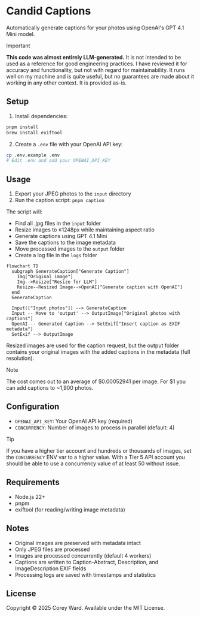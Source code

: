 # Candid Captions

Automatically generate captions for your photos using OpenAI's GPT 4.1 Mini
model.

> [!IMPORTANT]
>
> **This code was almost entirely LLM-generated.** It is not intended to be used
> as a reference for good engineering practices. I have reviewed it for accuracy
> and functionality, but not with regard for maintainability. It runs well on my
> machine and is quite useful, but no guarantees are made about it working in
> any other context. It is provided as-is.

## Setup

1. Install dependencies:

```bash
pnpm install
brew install exiftool
```

2. Create a `.env` file with your OpenAI API key:

```bash
cp .env.example .env
# Edit .env and add your OPENAI_API_KEY
```

## Usage

1. Export your JPEG photos to the `input` directory
2. Run the caption script: `pnpm caption`

The script will:

- Find all .jpg files in the `input` folder
- Resize images to ≤1248px while maintaining aspect ratio
- Generate captions using GPT 4.1 Mini
- Save the captions to the image metadata
- Move processed images to the `output` folder
- Create a log file in the `logs` folder

```mermaid
flowchart TD
  subgraph GenerateCaption["Generate Caption"]
    Img["Original image"]
    Img-->Resize["Resize for LLM"]
    Resize--Resized Image-->OpenAI["Generate caption with OpenAI"]
  end
  GenerateCaption

  Input(["Input photos"]) --> GenerateCaption
  Input -- Move to 'output' --> OutputImage["Original photos with captions"]
  OpenAI -- Generated Caption --> SetExif["Insert caption as EXIF metadata"]
  SetExif --> OutputImage
```

Resized images are used for the caption request, but the output folder contains
your original images with the added captions in the metadata (full resolution).

> [!NOTE]
>
> The cost comes out to an average of $0.00052941 per image. For $1 you can add
> captions to ~1,900 photos.

## Configuration

- `OPENAI_API_KEY`: Your OpenAI API key (required)
- `CONCURRENCY`: Number of images to process in parallel (default: 4)

> [!TIP]
>
> If you have a higher tier account and hundreds or thousands of images, set the
> `CONCURRENCY` ENV var to a higher value. With a Tier 5 API account you should
> be able to use a concurrency value of at least 50 without issue.

## Requirements

- Node.js 22+
- pnpm
- exiftool (for reading/writing image metadata)

## Notes

- Original images are preserved with metadata intact
- Only JPEG files are processed
- Images are processed concurrently (default 4 workers)
- Captions are written to Caption-Abstract, Description, and ImageDescription
  EXIF fields
- Processing logs are saved with timestamps and statistics

## License

Copyright © 2025 Corey Ward. Available under the MIT License.
